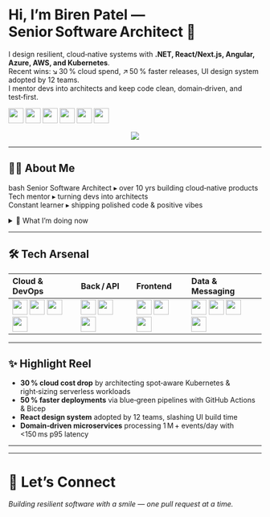 # Hi, I’m **Biren Patel** — Senior Software Architect 👋  

I design resilient, cloud‑native systems with **.NET, React/Next.js, Angular, Azure, AWS, and Kubernetes**.  
Recent wins: ↘ 30 % cloud spend, ↗ 50 % faster releases, UI design system adopted by 12 teams.  
I mentor devs into architects and keep code clean, domain‑driven, and test‑first.  

<div align="center">
  <p align="left"> 
    <img src="https://cdn.jsdelivr.net/gh/devicons/devicon@latest/icons/dotnetcore/dotnetcore-original.svg" height="30" width="30"/>       
    <img src="https://cdn.jsdelivr.net/gh/devicons/devicon@latest/icons/react/react-original-wordmark.svg" height="30" width="30"/>
    <img src="https://cdn.jsdelivr.net/gh/devicons/devicon@latest/icons/nextjs/nextjs-original.svg" height="30" width="30"/>
    <img src="https://cdn.jsdelivr.net/gh/devicons/devicon@latest/icons/angularjs/angularjs-original.svg" height="30" width="30"/>         
    <img src="https://cdn.jsdelivr.net/gh/devicons/devicon@latest/icons/azure/azure-original.svg" height="30" width="30"/>
    <img src="https://cdn.jsdelivr.net/gh/devicons/devicon@latest/icons/amazonwebservices/amazonwebservices-original-wordmark.svg" height="30" width="30"/>     
  </p>
</div>
          
                    
<!--![Tech](https://img.shields.io/badge/.NET8-512BD4?logo=dotnet&logoColor=white) ![React](https://img.shields.io/badge/React-61DAFB?logo=react&logoColor=black) ![Angular](https://img.shields.io/badge/Angular-DD0031?logo=angular&logoColor=white) ![Azure](https://img.shields.io/badge/Azure-0078D4?logo=microsoftazure&logoColor=white) ![AWS](https://img.shields.io/badge/AWS-232F3E?logo=amazonaws&logoColor=white) -->

<!-- banner -->
<p align="center">
  <img src="https://readme-typing-svg.demolab.com?font=Fira+Code&size=28&duration=2800&pause=1200&color=00BFFF&width=700&height=70&center=true&lines=Hey%2C+I%E2%80%99m+Biren+%F0%9F%91%8B;Senior+Software+Architect;Polyglot+cloud+ninja+(.NET%2C+JS%2C+DevOps)">
</p>

---

## 🙋‍♂️ About Me
bash
Senior Software Architect ▸ over 10 yrs building cloud‑native products  
Tech mentor ▸ turning devs into architects  
Constant learner ▸ shipping polished code & positive vibes

<details>
  <summary>🚀 What I’m doing now</summary>

- ⚙️ Designing **event‑driven .NET 8** services on **Azure Container Apps** & **AWS Fargate**  
- 🧩 Rolling out **Angular and React + Next.js micro‑frontends** with **Nx** workspaces  
- 🗂️ Automating infra via **Terraform**, **Bicep**, and **GitHub Actions**  
- 🧑‍🎓 Coaching teams in clean architecture & domain‑driven design  
</details>

---    
          
## 🛠️ Tech Arsenal
          
| Cloud & DevOps | Back / API | Frontend | Data & Messaging |
| :--- | :--- | :--- | :--- |
| <img src="https://cdn.jsdelivr.net/gh/devicons/devicon@latest/icons/azure/azure-original.svg" height="30" width="30"/> <img src="https://cdn.jsdelivr.net/gh/devicons/devicon@latest/icons/amazonwebservices/amazonwebservices-original-wordmark.svg" height="30" width="30"/> <img src="https://cdn.jsdelivr.net/gh/devicons/devicon@latest/icons/kubernetes/kubernetes-original.svg" height="30" width="30"/> <img src="https://cdn.jsdelivr.net/gh/devicons/devicon@latest/icons/terraform/terraform-original.svg" height="30" width="30"/>| <img src="https://cdn.jsdelivr.net/gh/devicons/devicon@latest/icons/dotnetcore/dotnetcore-original.svg" height="30" width="30"/> <img src="https://cdn.jsdelivr.net/gh/devicons/devicon@latest/icons/csharp/csharp-original.svg" height="30" width="30"/> <img src="https://cdn.jsdelivr.net/gh/devicons/devicon@latest/icons/d3js/d3js-original.svg" height="30" width="30"/> | <img src="https://cdn.jsdelivr.net/gh/devicons/devicon@latest/icons/react/react-original-wordmark.svg" height="30" width="30"/> <img src="https://cdn.jsdelivr.net/gh/devicons/devicon@latest/icons/nextjs/nextjs-original.svg" height="30" width="30"/> <img src="https://cdn.jsdelivr.net/gh/devicons/devicon@latest/icons/angularjs/angularjs-original.svg" height="30" width="30"/>  | <img src="https://cdn.jsdelivr.net/gh/devicons/devicon@latest/icons/postgresql/postgresql-original-wordmark.svg" height="30" width="30"/> <img src="https://cdn.jsdelivr.net/gh/devicons/devicon@latest/icons/redis/redis-original-wordmark.svg" height="30" width="30"/> <img src="https://cdn.jsdelivr.net/gh/devicons/devicon@latest/icons/rabbitmq/rabbitmq-original.svg" height="30" width="30"/> <img src="https://cdn.jsdelivr.net/gh/devicons/devicon@latest/icons/mongodb/mongodb-original-wordmark.svg" height="30" width="30"/>
          

---

## ✨ Highlight Reel

- **30 % cloud cost drop** by architecting spot‑aware Kubernetes & right‑sizing serverless workloads  
- **50 % faster deployments** via blue‑green pipelines with GitHub Actions & Bicep  
- **React design system** adopted by 12 teams, slashing UI build time  
- **Domain‑driven microservices** processing 1 M + events/day with <150 ms p95 latency  

---

<!--## 📈 GitHub Analytics
<p align="center">
  <div align="left">
    <img src="https://github-readme-stats.vercel.app/api?username=birenpatel6&theme=transparent&show_icons=true&rank_icon=default" height="165"/>
    <img src="https://github-readme-stats.vercel.app/api/top-langs/?username=birenpatel6&layout=compact&theme=transparent" height="165"/>
  </div>
</p>-->

---

# 💌 Let’s Connect
<p align="left"><i>Building resilient software with a smile — one pull request at a time.</i></p>
